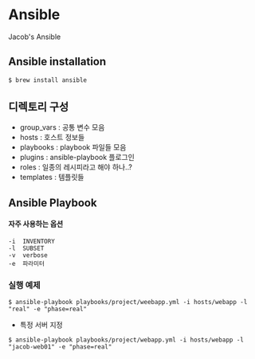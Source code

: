 # Ansible
Jacob's Ansible

## Ansible installation
``` bash
$ brew install ansible
```

## 디렉토리 구성
- group_vars : 공통 변수 모음
- hosts : 호스트 정보들
- playbooks : playbook 파일들 모음
- plugins : ansible-playbook 플로그인
- roles : 일종의 레시피라고 해야 하나..?
- templates : 템플릿들

## Ansible Playbook
#### 자주 사용하는 옵션
```
-i	INVENTORY
-l	SUBSET
-v	verbose
-e  파라미터
```

### 실행 예제
```
$ ansible-playbook playbooks/project/weebapp.yml -i hosts/webapp -l "real" -e "phase=real"
```
- 특정 서버 지정
```
$ ansible-playbook playbooks/project/webapp.yml -i hosts/webapp -l "jacob-web01" -e "phase=real"
```
